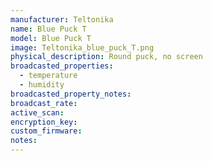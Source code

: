 ```yaml
---
manufacturer: Teltonika
name: Blue Puck T
model: Blue Puck T
image: Teltonika_blue_puck_T.png
physical_description: Round puck, no screen
broadcasted_properties:
  - temperature
  - humidity
broadcasted_property_notes:
broadcast_rate:
active_scan:
encryption_key:
custom_firmware:
notes:
---
```

